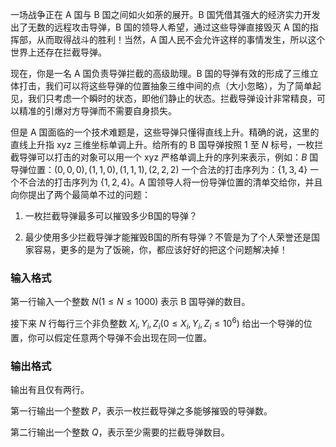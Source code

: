 一场战争正在 A 国与 B 国之间如火如荼的展开。B 国凭借其强大的经济实力开发出了无数的远程攻击导弹，B 国的领导人希望，通过这些导弹直接毁灭 A 国的指挥部，从而取得战斗的胜利！当然，A 国人民不会允许这样的事情发生，所以这个世界上还存在拦截导弹。

现在，你是一名 A 国负责导弹拦截的高级助理。B 国的导弹有效的形成了三维立体打击，我们可以将这些导弹的位置抽象三维中间的点（大小忽略），为了简单起见，我们只考虑一个瞬时的状态，即他们静止的状态。拦截导弹设计非常精良，可以精准的引爆对方导弹而不需要自身损失。

但是 A 国面临的一个技术难题是，这些导弹只懂得直线上升。精确的说，这里的直线上升指 xyz 三维坐标单调上升。给所有的 B 国导弹按照 $1$ 至 $N$ 标号，一枚拦截导弹可以打击的对象可以用一个 xyz 严格单调上升的序列来表示，例如：$B$ 国导弹位置：$(0,0,0),(1,1,0),(1,1,1),(2,2,2)$ 一个合法的打击序列为：$\{1,3,4\}$ 一个不合法的打击序列为 $\{1,2,4\}$。A 国领导人将一份导弹位置的清单交给你，并且向你提出了两个最简单不过的问题： 

1. 一枚拦截导弹最多可以摧毁多少B国的导弹？ 

2. 最少使用多少拦截导弹才能摧毁B国的所有导弹？不管是为了个人荣誉还是国家容易，更多的是为了饭碗，你，都应该好好的把这个问题解决掉！

### 输入格式

第一行输入一个整数 $N(1\leq N \leq 1000)$ 表示 B 国导弹的数目。

接下来 $N$ 行每行三个非负整数 $X_i,Y_i,Z_i(0\leq X_i,Y_i,Z_i \leq 10^6)$ 给出一个导弹的位置，你可以假定任意两个导弹不会出现在同一位置。

### 输出格式

输出有且仅有两行。

第一行输出一个整数 $P$，表示一枚拦截导弹之多能够摧毁的导弹数。

第二行输出一个整数 $Q$，表示至少需要的拦截导弹数目。

